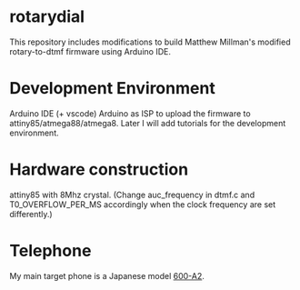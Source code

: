 # rotarydial

This repository includes modifications to build Matthew Millman's modified rotary-to-dtmf firmware using Arduino IDE.

# Development Environment
Arduino IDE (+ vscode)
Arduino as ISP to upload the firmware to attiny85/atmega88/atmega8.
Later I will add tutorials for the development environment.

# Hardware construction
attiny85 with 8Mhz crystal. (Change auc_frequency in dtmf.c and T0_OVERFLOW_PER_MS accordingly when the clock frequency are set differently.)

# Telephone
My main target phone is a Japanese model [600-A2](http://bunka.nii.ac.jp/heritages/detail/233568).

